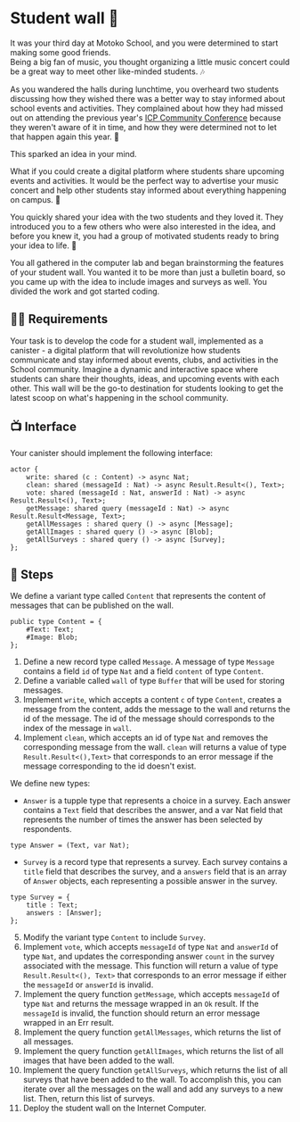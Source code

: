 # Student wall 🎨
It was your third day at Motoko School, and you were determined to start making some good friends. <br/>
Being a big fan of music, you thought organizing a little music concert could be a great way to meet other like-minded students. 🎶

As you wandered the halls during lunchtime, you overheard two students discussing how they wished there was a better way to stay informed about school events and activities. They complained about how they had missed out on attending the previous year's [ICP Community Conference](https://twitter.com/icp_cc) because they weren't aware of it in time, and how they were determined not to let that happen again this year. 💪

This sparked an idea in your mind.  <br/>

What if you could create a digital platform where students share upcoming events and activities. It would be the perfect way to advertise your music concert and help other students stay informed about everything happening on campus. 📅

You quickly shared your idea with the two students and they loved it. They introduced you to a few others who were also interested in the idea, and before you knew it, you had a group of motivated students ready to bring your idea to life. 🚀

You all gathered in the computer lab and began brainstorming the features of your student wall. You wanted it to be more than just a bulletin board, so you came up with the idea to include images and surveys as well. You divided the work and got started coding.
## 🧑‍🏫 Requirements 
Your task is to develop the code for a student wall, implemented as a canister - a digital platform that will revolutionize how students communicate and stay informed about events, clubs, and activities in the School community. Imagine a dynamic and interactive space where students can share their thoughts, ideas, and upcoming events with each other. 
This wall will be the go-to destination for students looking to get the latest scoop on what's happening in the school community. 
## 📺 Interface
Your canister should implement the following interface:
```motoko
actor {
    write: shared (c : Content) -> async Nat;
    clean: shared (messageId : Nat) -> async Result.Result<(), Text>;
    vote: shared (messageId : Nat, answerId : Nat) -> async Result.Result<(), Text>;
    getMessage: shared query (messageId : Nat) -> async Result.Result<Message, Text>;
    getAllMessages : shared query () -> async [Message];
    getAllImages : shared query () -> async [Blob];
    getAllSurveys : shared query () -> async [Survey];
};
```
## 📒 Steps
We define a variant type called `Content` that represents the content of messages that can be published on the wall.
```motoko
public type Content = {
    #Text: Text;
    #Image: Blob;
};
```
1. Define a new record type called `Message`. A message of type `Message` contains a field `id` of type `Nat` and a field `content` of type `Content`. 
2. Define a variable called `wall` of type `Buffer` that will be used for storing messages.
3. Implement `write`, which accepts a content `c` of type `Content`, creates a message from the content, adds the message to the wall and returns the id of the message. The id of the message should corresponds to the index of the message in `wall`. 
4. Implement `clean`, which accepts an id of type `Nat` and removes the corresponding message from the wall. `clean` will returns a value of type `Result.Result<(),Text>` that corresponds to an error message if the message corresponding to the id doesn't exist.  

We define new types:
- `Answer` is a tupple type that represents a choice in a survey. Each answer contains a `Text` field that describes the answer, and a var Nat field that represents the number of times the answer has been selected by respondents. 
```motoko
type Answer = (Text, var Nat);
``` 
- `Survey` is a record type that represents a survey. Each survey contains a `title` field that describes the survey, and a `answers` field that is an array of `Answer` objects, each representing a possible answer in the survey.
```motoko
type Survey = {
    title : Text;
    answers : [Answer];
};
``` 
5. Modify the variant type `Content` to include `Survey`. 
6. Implement `vote`, which accepts `messageId` of type `Nat` and `answerId` of type `Nat`, and updates the corresponding answer `count` in the survey associated with the message. This function will return a value of type `Result.Result<(), Text>` that corresponds to an error message if either the `messageId` or `answerId` is invalid.
7. Implement the query function `getMessage`, which accepts `messageId` of type `Nat` and returns the message wrapped in an `Ok` result. If the `messageId` is invalid, the function should return an error message wrapped in an Err result.
8. Implement the query function `getAllMessages`, which returns the list of all messages. 
9. Implement the query function `getAllImages`, which returns the list of all images that have been added to the wall. 
10. Implement the query function `getAllSurveys`, which returns the list of all surveys that have been added to the wall. To accomplish this, you can iterate over all the messages on the wall and add any surveys to a new list. Then, return this list of surveys.
11. Deploy the student wall on the Internet Computer.

